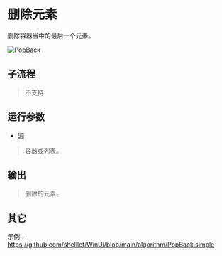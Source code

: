 # 删除元素 
删除容器当中的最后一个元素。

![PopBack](./images/20.png ':size=90%')

## 子流程

> 不支持

## 运行参数

* 源
> 容器或列表。


## 输出

> 删除的元素。


## 其它

示例：https://github.com/shelllet/WinUi/blob/main/algorithm/PopBack.simple




